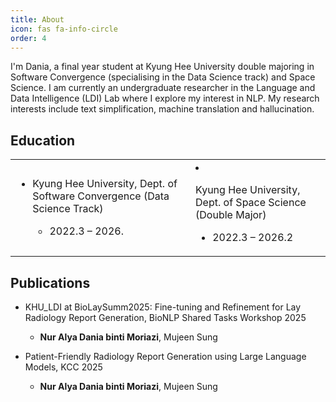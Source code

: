 ```yaml
---
title: About
icon: fas fa-info-circle
order: 4
---
```


I'm Dania, a final year student at Kyung Hee University double majoring in Software Convergence (specialising in the Data Science track) and Space Science. I am currently an undergraduate researcher in the Language and Data Intelligence (LDI) Lab where I explore my interest in NLP. My research interests include text simplification, machine translation and hallucination.

## Education

<div>
    <table>
        <td>

- Kyung Hee University, Dept. of Software Convergence (Data Science Track)
    - 2022.3 – 2026.

        </td>
        <td>

- Kyung Hee University, Dept. of Space Science (Double Major)
    - 2022.3 – 2026.2

        </td>
    </table>
</div>

## Publications

- KHU_LDI at BioLaySumm2025: Fine-tuning and Refinement for Lay Radiology Report Generation, BioNLP Shared Tasks Workshop 2025
    - **Nur Alya Dania binti Moriazi**, Mujeen Sung

- Patient-Friendly Radiology Report Generation using Large Language Models, KCC 2025
    - **Nur Alya Dania binti Moriazi**, Mujeen Sung